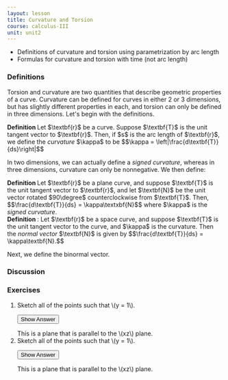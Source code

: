 ```yaml
---
layout: lesson
title: Curvature and Torsion
course: calculus-III
unit: unit2
---
```


- Definitions of curvature and torsion using parametrization by arc length
- Formulas for curvature and torsion with time (not arc length)

### Definitions

Torsion and curvature are two quantities that describe geometric properties of a curve. Curvature can be defined for curves in either 2 or 3 dimensions, but has slightly different properties in each, and torsion can only be defined in three dimensions. Let's begin with the definitions. 

<div class="definition">
<b> Definition </b>
Let $\textbf{r}$ be a curve. Suppose $\textbf{T}$ is the unit tangent vector to $\textbf{r}$. Then, if $s$ is the arc length of $\textbf{r}$, we define the <i>curvature</i> $\kappa$ to be
$$\kappa = \left|\frac{d\textbf{T}}{ds}\right|$$
</div>

In two dimensions, we can actually define a *signed curvature*, whereas in three dimensions, curvature can only be nonnegative. We then define:

<div class = "definition">
<b> Definition </b>
 Let $\textbf{r}$ be a plane curve, and suppose $\textbf{T}$ is the unit tangent vector to $\textbf{r}$, and let $\textbf{N}$ be the unit vector rotated $90\degree$ counterclockwise from $\textbf{T}$. Then, 
$$\frac{d\textbf{T}}{ds} = \kappa\textxbf{N}$$
where $\kappa$ is the <i>signed curvature</i>.
</div>

<div class="definition">
<b>Definition </b>: Let $\textbf{r}$ be a space curve, and suppose $\textbf{T}$ is the unit tangent vector to the curve, and $\kappa$ is the curvature. Then the <i>normal vector</i> $\textbf{N}$ is given by
$$\frac{d\textbf{T}}{ds} = \kappa\textbf{N}.$$
</div>

Next, we define the binormal vector.

### Discussion 




### Exercises

<ol>
<li> <div> Sketch all of the points such that \(y = 1\). </div>

<button onclick="myFunction('answer2')" class="answerButton">Show Answer</button>
<div  id="answer2" class="answer">
This is a plane that is parallel to the \(xz\) plane. 
</div> </li>
<li> <div> Sketch all of the points such that \(y = 1\). </div>

<button onclick="myFunction('answer2')" class="answerButton">Show Answer</button>
<div  id="answer2" class="answer">
This is a plane that is parallel to the \(xz\) plane. 
</div> </li>
</ol>
